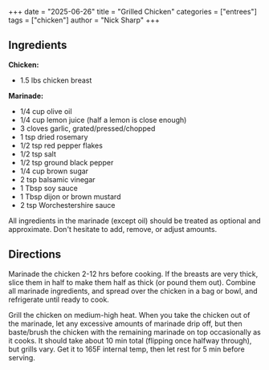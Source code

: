 +++
date = "2025-06-26"
title = "Grilled Chicken"
categories = ["entrees"]
tags = ["chicken"]
author = "Nick Sharp"
+++

## Ingredients

**Chicken:**
- 1.5 lbs chicken breast



**Marinade:**
- 1/4 cup olive oil
- 1/4 cup lemon juice (half a lemon is close enough)
- 3 cloves garlic, grated/pressed/chopped
- 1 tsp dried rosemary
- 1/2 tsp red pepper flakes
- 1/2 tsp salt
- 1/2 tsp ground black pepper
- 1/4 cup brown sugar
- 2 tsp balsamic vinegar
- 1 Tbsp soy sauce
- 1 Tbsp dijon or brown mustard
- 2 tsp Worchestershire sauce

All ingredients in the marinade (except oil) should be treated as optional and approximate. Don't hesitate to add, remove, or adjust amounts.

## Directions

Marinade the chicken 2-12 hrs before cooking. If the breasts are very thick, slice them in half to make them half as thick (or pound them out). Combine all marinade ingredients, and spread over the chicken in a bag or bowl, and refrigerate until ready to cook.

Grill the chicken on medium-high heat. When you take the chicken out of the marinade, let any excessive amounts of marinade drip off, but then baste/brush the chicken with the remaining marinade on top occasionally as it cooks. It should take about 10 min total (flipping once halfway through), but grills vary. Get it to 165F internal temp, then let rest for 5 min before serving.
